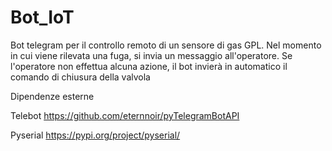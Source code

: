 # Bot_IoT
Bot telegram per il controllo remoto di un sensore di gas GPL. Nel momento in cui viene rilevata una fuga, 
si invia un messaggio all'operatore. Se l'operatore non effettua alcuna azione, il bot invierà in automatico il comando di chiusura della
valvola

Dipendenze esterne

Telebot
https://github.com/eternnoir/pyTelegramBotAPI

Pyserial
https://pypi.org/project/pyserial/
